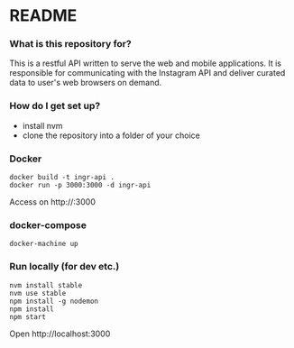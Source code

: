 # README #

### What is this repository for? ###

This is a restful API written to serve the web and mobile applications. It is responsible for communicating with the Instagram API and deliver curated data to user's web browsers on demand.

### How do I get set up? ###

* install nvm
* clone the repository into a folder of your choice

### Docker ###

```
docker build -t ingr-api .
docker run -p 3000:3000 -d ingr-api
```

Access on http://<docker-host>:3000

### docker-compose ###

```
docker-machine up
```

### Run locally (for dev etc.) ###

```
nvm install stable
nvm use stable
npm install -g nodemon
npm install
npm start
```

Open http://localhost:3000
